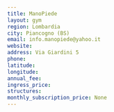 ```yaml
---
title: ManoPiede
layout: gym
region: Lombardia
city: Piancogno (BS)
email: info.manopiede@yahoo.it
website: 
address: Via Giardini 5
phone: 
latitude: 
longitude: 
annual_fee: 
ingress_price: 
structures: 
monthly_subscription_price: None
---
```


